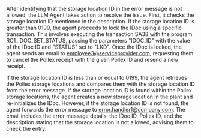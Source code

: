 After identifying that the storage location ID in the error message is not allowed, the LLM Agent takes action to resolve the issue. First, it checks the storage location ID mentioned in the description. If the storage location ID is greater than 0199, the agent proceeds to lock the IDoc using a specific transaction. This involves executing the transaction SA38 with the program RC1_IDOC_SET_STATUS, passing the parameters "IDOC_ID" with the value of the IDoc ID and "STATUS" set to "LKD". Once the IDoc is locked, the agent sends an email to employee3@serviceprovider.com, requesting them to cancel the Pollex receipt with the given Pollex ID and resend a new receipt.

If the storage location ID is less than or equal to 0199, the agent retrieves the Pollex storage locations and compares them with the storage location ID from the error message. If the storage location ID is found within the Pollex storage locations, the agent creates a new storage location in the plant and re-initializes the IDoc. However, if the storage location ID is not found, the agent forwards the error message to error.handler1@company.com. The email includes the error message details: the IDoc ID, Pollex ID, and the description stating that the storage location is not allowed, advising them to check the entry.